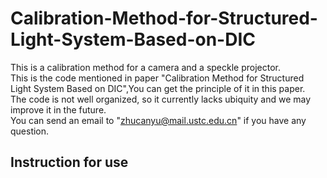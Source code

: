 # Calibration-Method-for-Structured-Light-System-Based-on-DIC
This is a calibration method for a camera and a speckle projector.  
This is the code mentioned in paper "Calibration Method for Structured Light System Based on DIC",You can get the principle of it in this paper.  
The code is not well organized, so it currently lacks ubiquity and we may improve it in the future.  
You can send an email to "zhucanyu@mail.ustc.edu.cn" if you have any question.
## Instruction for use
